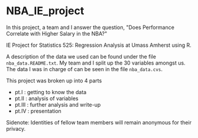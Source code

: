 # NBA_IE_project
In this project, a team and I answer the question, "Does Performance Correlate with Higher Salary in the NBA?"

IE Project for Statistics 525: Regression Analysis at Umass Amherst using R. 

A description of the data we used can be found under the file `nba_data.README.txt`. My team and I split up the $30$ variables amongst us. The data I was in charge of can be seen in the file `nba_data.cvs`.

This project was broken up into 4 parts
- pt.I : getting to know the data
- pt.II : analysis of variables
- pt.III : further analysis and write-up
- pt.IV : presentation 

Sidenote:
Identities of fellow team members will remain anonymous for their privacy. 
